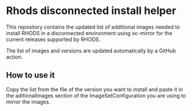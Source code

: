 # Rhods disconnected install helper

This repository contains the updated list of additional images needed to install RHODS in a disconnected environment using oc-mirror for the current releases supported by RHODS.

The list of images and versions are updated automatically by a GitHub action.

## How to use it

Copy the list from the file of the version you want to install and paste it in the aditionalImages section of the ImageSetConfiguration you are using to mirror the images.